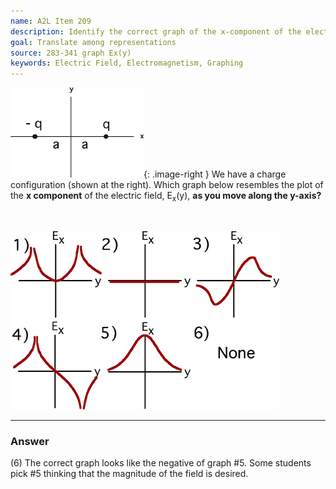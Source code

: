 ```yaml
---
name: A2L Item 209
description: Identify the correct graph of the x-component of the electric field.
goal: Translate among representations
source: 283-341 graph Ex(y)
keywords: Electric Field, Electromagnetism, Graphing
---
```


![Item209_fig1.gif](../images/Item209_fig1.gif){: .image-right } We have a charge configuration
(shown at the right). Which graph below resembles the plot of the <b>x
component</b> of the electric field, E<sub>x</sub>(y), <b>as you move
along the y-axis?</b>

<br clear=all>

![Item209_fig2.gif](../images/Item209_fig2.gif)

<hr/>

### Answer

(6) The correct graph looks like the negative of graph #5. Some students
pick #5 thinking that the magnitude of the field is desired.
